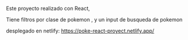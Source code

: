 Este proyecto realizado con React,

Tiene filtros por clase de pokemon , y un input de busqueda de pokemon


desplegado en netlify:
https://poke-react-proyect.netlify.app/
